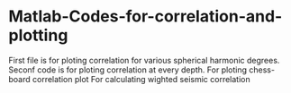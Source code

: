 # Matlab-Codes-for-correlation-and-plotting
First file is for ploting correlation for various spherical harmonic degrees.
Seconf code is for ploting correlation at every depth.
For ploting chess-board correlation plot
For calculating wighted seismic correlation
